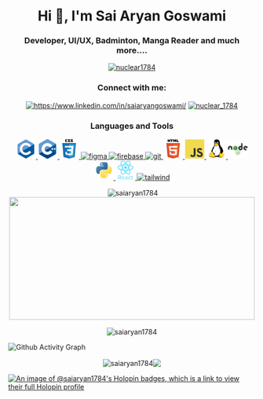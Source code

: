 <h1 align="center">Hi 👋, I'm Sai Aryan Goswami</h1>
<h3 align="center">Developer, UI/UX, Badminton, Manga Reader and much more....</h3>



<p align="center"> <a href="https://twitter.com/nuclear1784" target="blank"><img src="https://img.shields.io/twitter/follow/nuclear1784?logo=twitter&style=for-the-badge" alt="nuclear1784" /></a> </p>

<h3 align="center">Connect with me:</h3>
<p align="center">

 <p align=center> <a href="https://linkedin.com/in/https://www.linkedin.com/in/saiaryangoswami/" target="blank"><img align="center" src="https://raw.githubusercontent.com/rahuldkjain/github-profile-readme-generator/master/src/images/icons/Social/linked-in-alt.svg" alt="https://www.linkedin.com/in/saiaryangoswami/" height="30" width="40" /></a>
  <a href="https://www.leetcode.com/nuclear_1784" target="blank"><img align="center" src="https://raw.githubusercontent.com/rahuldkjain/github-profile-readme-generator/master/src/images/icons/Social/leet-code.svg" alt="nuclear_1784" height="30" width="40" /></a></p>
</p>

<h3 align="center">Languages and Tools</h3>
<p align="center" style="margin:4"> <a href="https://www.cprogramming.com/" target="_blank" rel="noreferrer"> <img src="https://raw.githubusercontent.com/devicons/devicon/master/icons/c/c-original.svg" alt="c" width="40" height="40"/> </a> <a href="https://www.w3schools.com/cpp/" target="_blank" rel="noreferrer"> <img src="https://raw.githubusercontent.com/devicons/devicon/master/icons/cplusplus/cplusplus-original.svg" alt="cplusplus" width="40" height="40"/> </a> <a href="https://www.w3schools.com/css/" target="_blank" rel="noreferrer"> <img src="https://raw.githubusercontent.com/devicons/devicon/master/icons/css3/css3-original-wordmark.svg" alt="css3" width="40" height="40"/> </a> <a href="https://www.figma.com/" target="_blank" rel="noreferrer"> <img src="https://www.vectorlogo.zone/logos/figma/figma-icon.svg" alt="figma" width="40" height="40"/> </a> <a href="https://firebase.google.com/" target="_blank" rel="noreferrer"> <img src="https://www.vectorlogo.zone/logos/firebase/firebase-icon.svg" alt="firebase" width="40" height="40"/> </a> <a href="https://git-scm.com/" target="_blank" rel="noreferrer"> <img src="https://www.vectorlogo.zone/logos/git-scm/git-scm-icon.svg" alt="git" width="40" height="40"/> </a> <a href="https://www.w3.org/html/" target="_blank" rel="noreferrer"> <img src="https://raw.githubusercontent.com/devicons/devicon/master/icons/html5/html5-original-wordmark.svg" alt="html5" width="40" height="40"/> </a> <a href="https://developer.mozilla.org/en-US/docs/Web/JavaScript" target="_blank" rel="noreferrer"> <img src="https://raw.githubusercontent.com/devicons/devicon/master/icons/javascript/javascript-original.svg" alt="javascript" width="40" height="40"/> </a> <a href="https://www.linux.org/" target="_blank" rel="noreferrer"> <img src="https://raw.githubusercontent.com/devicons/devicon/master/icons/linux/linux-original.svg" alt="linux" width="40" height="40"/> </a> <a href="https://nodejs.org" target="_blank" rel="noreferrer"> <img src="https://raw.githubusercontent.com/devicons/devicon/master/icons/nodejs/nodejs-original-wordmark.svg" alt="nodejs" width="40" height="40"/> </a> <a href="https://www.python.org" target="_blank" rel="noreferrer"> <img src="https://raw.githubusercontent.com/devicons/devicon/master/icons/python/python-original.svg" alt="python" width="40" height="40"/> </a> <a href="https://reactjs.org/" target="_blank" rel="noreferrer"> <img src="https://raw.githubusercontent.com/devicons/devicon/master/icons/react/react-original-wordmark.svg" alt="react" width="40" height="40"/> </a> <a href="https://tailwindcss.com/" target="_blank" rel="noreferrer"> <img src="https://www.vectorlogo.zone/logos/tailwindcss/tailwindcss-icon.svg" alt="tailwind" width="40" height="40"/> </a> </p>



 <p align="center">&nbsp;<img align="center" src="https://github-readme-stats.vercel.app/api?username=saiaryan1784&show_icons=true&locale=en" alt="saiaryan1784" />
  <img align="center" src="https://giffiles.alphacoders.com/207/207963.gif" width="500" height="250"></img>
 </p>

<p align="center"><img align="center" src="https://github-readme-streak-stats.herokuapp.com/?user=saiaryan1784&" alt="saiaryan1784" /> </p>

![Github Activity Graph](https://github-readme-activity-graph.vercel.app/graph?username=SaiAryan1784&theme=react-dark)
<br/>
<p align="center"><img align="center" src="https://github-readme-stats.vercel.app/api/top-langs?username=saiaryan1784&show_icons=true&locale=en&layout=compact" alt="saiaryan1784" /><img align="center" src="https://giffiles.alphacoders.com/220/220281.gif"></img></p>

[![An image of @saiaryan1784's Holopin badges, which is a link to view their full Holopin profile](https://holopin.me/saiaryan1784)](https://holopin.io/@saiaryan1784)
